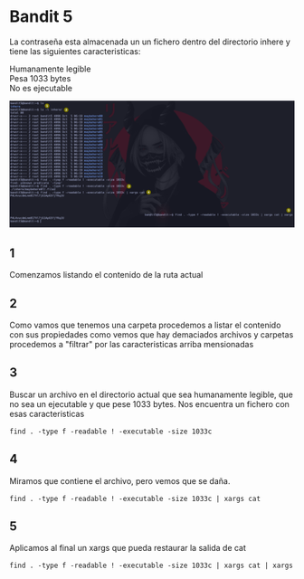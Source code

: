 # Bandit 5

La contraseña esta almacenada un un fichero dentro del directorio inhere y tiene las siguientes caracteristicas:

Humanamente legible \
Pesa 1033 bytes \
No es ejecutable 

![label text](imgs/01.png)
## 1
Comenzamos listando el contenido de la ruta actual

## 2
Como vamos que tenemos una carpeta procedemos a listar el contenido con sus propiedades como vemos que hay demaciados archivos y carpetas procedemos a "filtrar" por las caracteristicas arriba mensionadas

## 3
Buscar un archivo en el directorio actual que sea humanamente legible, que no sea un ejecutable y que pese 1033 bytes. Nos encuentra un fichero con esas caracteristicas
```
find . -type f -readable ! -executable -size 1033c
```

## 4
Miramos que contiene el archivo, pero vemos que se daña. 
```
find . -type f -readable ! -executable -size 1033c | xargs cat
```

## 5
Aplicamos al final un xargs que pueda restaurar la salida de cat
```
find . -type f -readable ! -executable -size 1033c | xargs cat | xargs
```
